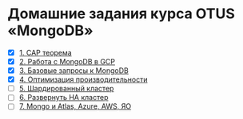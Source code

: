 # Домашние задания курса OTUS «MongoDB»

- [x] [1. CAP теорема](hw01/)
- [x] [2. Работа с MongoDB в GCP](hw02/)
- [x] [3. Базовые запросы к MongoDB](hw03/)
- [x] [4. Оптимизация производительности](hw04/)
- [ ] [5. Шардированный кластер](hw05/)
- [ ] [6. Развернуть HA кластер](hw06/)
- [ ] [7. Mongo и Atlas, Azure, AWS, ЯО](hw07/)
